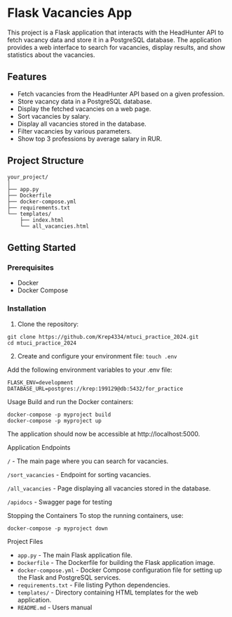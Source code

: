 # Flask Vacancies App

This project is a Flask application that interacts with the HeadHunter API to fetch vacancy data and store it in a PostgreSQL database. The application provides a web interface to search for vacancies, display results, and show statistics about the vacancies.

## Features

- Fetch vacancies from the HeadHunter API based on a given profession.
- Store vacancy data in a PostgreSQL database.
- Display the fetched vacancies on a web page.
- Sort vacancies by salary.
- Display all vacancies stored in the database.
- Filter vacancies by various parameters.
- Show top 3 professions by average salary in RUR.

## Project Structure

```
your_project/
│
├── app.py
├── Dockerfile
├── docker-compose.yml
├── requirements.txt
└── templates/
    ├── index.html
    └── all_vacancies.html
```

## Getting Started

### Prerequisites

- Docker
- Docker Compose

### Installation

1. Clone the repository:

```
git clone https://github.com/Krep4334/mtuci_practice_2024.git
cd mtuci_practice_2024
```

2. Create and configure your environment file:
``` touch .env ```

Add the following environment variables to your .env file:
```
FLASK_ENV=development
DATABASE_URL=postgres://krep:199129@db:5432/for_practice
```

Usage
Build and run the Docker containers:

```
docker-compose -p myproject build
docker-compose -p myproject up
```
The application should now be accessible at http://localhost:5000.

Application Endpoints

`/` - The main page where you can search for vacancies.

`/sort_vacancies` - Endpoint for sorting vacancies.

`/all_vacancies` - Page displaying all vacancies stored in the database.

`/apidocs` - Swagger page for testing

Stopping the Containers
To stop the running containers, use:

```docker-compose -p myproject down```

Project Files
- `app.py` - The main Flask application file.
- `Dockerfile` - The Dockerfile for building the Flask application image.
- `docker-compose.yml` - Docker Compose configuration file for setting up the Flask and PostgreSQL services.
- `requirements.txt` - File listing Python dependencies.
- `templates/` - Directory containing HTML templates for the web application.
- `README.md` - Users manual
